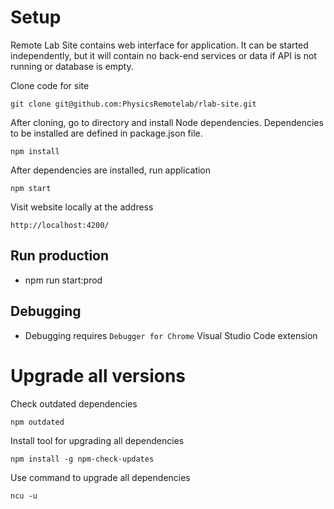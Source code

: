 # Setup

Remote Lab Site contains web interface for application. It can be started independently, but it will contain no back-end services or data if API is not running or database is empty.

Clone code for site
```
git clone git@github.com:PhysicsRemotelab/rlab-site.git
```

After cloning, go to directory and install Node dependencies. Dependencies to be installed are defined in package.json file.
```
npm install
```

After dependencies are installed, run application
```
npm start
```

Visit website locally at the address
```
http://localhost:4200/
```

## Run production
* npm run start:prod

## Debugging
* Debugging requires `Debugger for Chrome` Visual Studio Code extension

# Upgrade all versions
Check outdated dependencies
```
npm outdated
```

Install tool for upgrading all dependencies
```
npm install -g npm-check-updates
```

Use command to upgrade all dependencies
```
ncu -u
```
